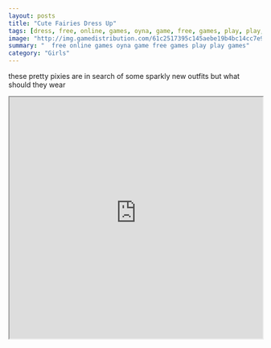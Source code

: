 ```yaml
---
layout: posts
title: "Cute Fairies Dress Up"
tags: [dress, free, online, games, oyna, game, free, games, play, play, games]
image: "http://img.gamedistribution.com/61c2517395c145aebe19b4bc14cc7e9e.jpg"
summary: "  free online games oyna game free games play play games"
category: "Girls"
---
```


these pretty pixies are in search of some sparkly new outfits but what should they wear

<iframe width="100%" height="480px;" src="http://flash.gamedistribution.com?game=61c2517395c145aebe19b4bc14cc7e9e"></iframe>